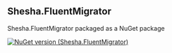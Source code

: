 ﻿## Shesha.FluentMigrator  

Shesha.FluentMigrator packaged as a NuGet package

[![NuGet version (Shesha.FluentMigrator)](https://img.shields.io/nuget/v/Shesha.FluentMigrator?style=flat-square)](https://www.nuget.org/packages/Shesha.FluentMigrator/)
